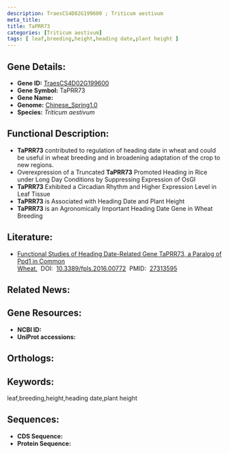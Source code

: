 ```yaml
---
description: TraesCS4D02G199600 ; Triticum aestivum
meta_title:
title: TaPRR73
categories: [Triticum aestivum]
tags: [ leaf,breeding,height,heading date,plant height ]
---
```


## Gene Details:
- **Gene ID:**	[TraesCS4D02G199600]()
- **Gene Symbol:** TaPRR73
- **Gene Name:** 
- **Genome:** [Chinese_Spring1.0]()
- **Species:** *Triticum aestivum*

## Functional Description:
   - **TaPRR73** contributed to regulation of heading date in wheat and could be useful in wheat breeding and in broadening adaptation of the crop to new regions.
   - Overexpression of a Truncated **TaPRR73** Promoted Heading in Rice under Long Day Conditions by Suppressing Expression of OsGI
   - **TaPRR73** Exhibited a Circadian Rhythm and Higher Expression Level in Leaf Tissue
   - **TaPRR73** is Associated with Heading Date and Plant Height
   - **TaPRR73** is an Agronomically Important Heading Date Gene in Wheat Breeding

## Literature:
   - [Functional Studies of Heading Date-Related Gene TaPRR73, a Paralog of Ppd1 in Common Wheat.]( https://www.frontiersin.org/articles/10.3389/fpls.2016.00772/full)&nbsp;&nbsp;DOI:&nbsp;&nbsp;[10.3389/fpls.2016.00772](https://www.frontiersin.org/articles/10.3389/fpls.2016.00772/full)&nbsp;&nbsp;PMID:&nbsp;&nbsp;[27313595](https://pubmed.ncbi.nlm.nih.gov/27313595/)

## Related News:

## Gene Resources:
- **NCBI ID:** [](https://www.ncbi.nlm.nih.gov/gene/?term=)
- **UniProt accessions:** [](https://www.uniprot.org/uniprotkb//entry)

## Orthologs:

## Keywords:
leaf,breeding,height,heading date,plant height

## Sequences:
- **CDS Sequence:**
- **Protein Sequence:**
